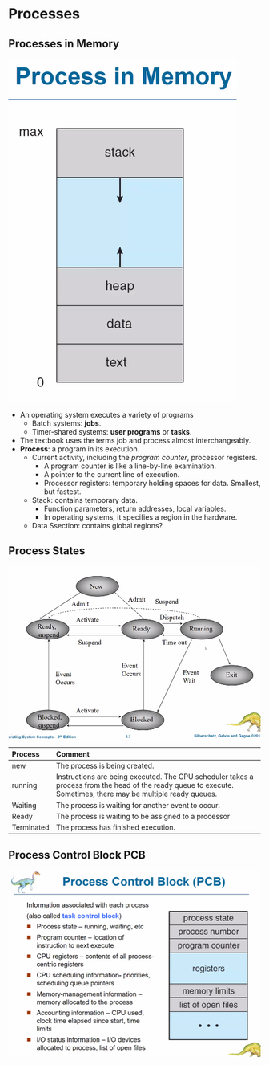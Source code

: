 # Processes

## Processes in Memory

![](../../.gitbook/assets/image%20%28174%29.png)

* An operating system executes a variety of programs
  * Batch systems: **jobs**.
  * Timer-shared systems: **user programs** or **tasks**. 
* The textbook uses the terms job and process almost interchangeably.
* **Process**: a program in its execution.
  * Current activity, including the _program counter_, processor registers.
    * A program counter is like a line-by-line examination.
    * A pointer to the current line of execution.
    * Processor registers: temporary holding spaces for data. Smallest, but fastest.
  * Stack: contains temporary data.
    * Function parameters, return addresses, local variables.
    * In operating systems, it specifies a region in the hardware.
  * Data Ssection: contains global regions?

## Process States

![](../../.gitbook/assets/image%20%28175%29.png)

| Process | Comment |
| :--- | :--- |
| new | The process is being created. |
| running | Instructions are being executed. The CPU scheduler takes a process from the head of the ready queue to execute. Sometimes, there may be multiple ready queues. |
| Waiting | The process is waiting for another event to occur. |
| Ready | The process is waiting to be assigned to a processor |
| Terminated | The process has finished execution. |

## Process Control Block PCB

![](../../.gitbook/assets/image%20%28173%29.png)









